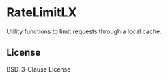 # RateLimitLX

Utility functions to limit requests through a local cache.

## License

BSD-3-Clause License
